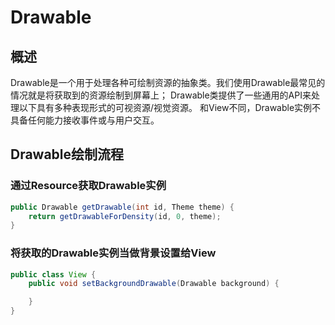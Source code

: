 # Drawable

## 概述

Drawable是一个用于处理各种可绘制资源的抽象类。我们使用Drawable最常见的情况就是将获取到的资源绘制到屏幕上；
Drawable类提供了一些通用的API来处理以下具有多种表现形式的可视资源/视觉资源。
和View不同，Drawable实例不具备任何能力接收事件或与用户交互。

## Drawable绘制流程

### 通过Resource获取Drawable实例

```java
public Drawable getDrawable(int id, Theme theme) {
    return getDrawableForDensity(id, 0, theme);
}
```

### 将获取的Drawable实例当做背景设置给View

```java
public class View {
    public void setBackgroundDrawable(Drawable background) {

    }
}
```
